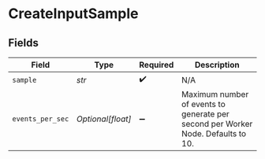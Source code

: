 # CreateInputSample


## Fields

| Field                                                                            | Type                                                                             | Required                                                                         | Description                                                                      |
| -------------------------------------------------------------------------------- | -------------------------------------------------------------------------------- | -------------------------------------------------------------------------------- | -------------------------------------------------------------------------------- |
| `sample`                                                                         | *str*                                                                            | :heavy_check_mark:                                                               | N/A                                                                              |
| `events_per_sec`                                                                 | *Optional[float]*                                                                | :heavy_minus_sign:                                                               | Maximum number of events to generate per second per Worker Node. Defaults to 10. |